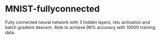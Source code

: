 # MNIST-fullyconnected
Fully connected neural network with 3 hidden layers, relu activation and batch gradient descent. Able to achieve 96% accuracy with 10000 training data.
